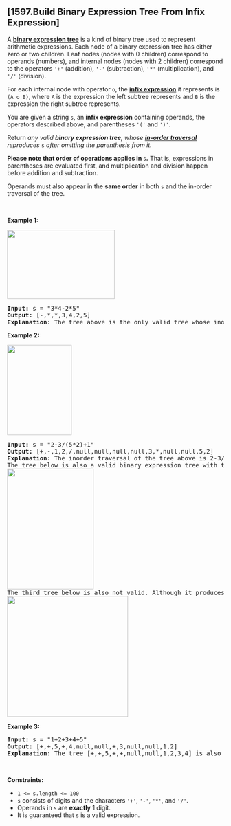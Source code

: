 ## [1597.Build Binary Expression Tree From Infix Expression]
<p>A <strong><a href="https://en.wikipedia.org/wiki/Binary_expression_tree" target="_blank">binary expression tree</a></strong> is a kind of binary tree used to represent arithmetic expressions. Each node of a binary expression tree has either zero or two children. Leaf nodes (nodes with 0 children) correspond to operands (numbers), and internal nodes (nodes with 2 children) correspond to the operators <code>&#39;+&#39;</code> (addition), <code>&#39;-&#39;</code> (subtraction), <code>&#39;*&#39;</code> (multiplication), and <code>&#39;/&#39;</code> (division).</p>

<p>For each internal node with operator <code>o</code>, the <a href="https://en.wikipedia.org/wiki/Infix_notation" target="_blank"><strong>infix expression</strong></a> it represents is <code>(A o B)</code>, where <code>A</code> is the expression the left subtree represents and <code>B</code> is the expression the right subtree represents.</p>

<p>You are given a string <code>s</code>, an <strong>infix expression</strong> containing operands, the operators described above, and parentheses <code>&#39;(&#39;</code> and <code>&#39;)&#39;</code>.</p>

<p>Return <em>any valid <strong>binary expression tree</strong>, whose <strong><a href="https://en.wikipedia.org/wiki/Tree_traversal#In-order_(LNR)" target="_blank">in-order traversal</a></strong> reproduces </em><code>s</code> <em>after omitting the parenthesis from it.</em></p>

<p><strong>Please note that order of operations applies in </strong><code>s</code><strong>.</strong> That is, expressions in parentheses are evaluated first, and multiplication and division happen before addition and subtraction.</p>

<p>Operands must also appear in the <strong>same order</strong> in both <code>s</code> and the in-order traversal of the tree.</p>

<p>&nbsp;</p>
<p><strong class="example">Example 1:</strong></p>
<img alt="" src="https://assets.leetcode.com/uploads/2020/10/02/ex1-4.png" style="width: 250px; height: 161px;" />
<pre>
<strong>Input:</strong> s = &quot;3*4-2*5&quot;
<strong>Output:</strong> [-,*,*,3,4,2,5]
<strong>Explanation:</strong> The tree above is the only valid tree whose inorder traversal produces s.
</pre>

<p><strong class="example">Example 2:</strong></p>
<img alt="" src="https://assets.leetcode.com/uploads/2020/10/02/ex1-2.png" style="width: 150px; height: 210px;" />
<pre>
<strong>Input:</strong> s = &quot;2-3/(5*2)+1&quot;
<strong>Output:</strong> [+,-,1,2,/,null,null,null,null,3,*,null,null,5,2]
<strong>Explanation:</strong> The inorder traversal of the tree above is 2-3/5*2+1 which is the same as s without the parenthesis. The tree also produces the correct result and its operands are in the same order as they appear in s.
The tree below is also a valid binary expression tree with the same inorder traversal as s, but it not a valid answer because it does not evaluate to the same value.
<img alt="" src="https://assets.leetcode.com/uploads/2020/10/02/ex1-1.png" style="width: 201px; height: 281px;" />
The third tree below is also not valid. Although it produces the same result and is equivalent to the above trees, its inorder traversal does not produce s and its operands are not in the same order as s.
<img alt="" src="https://assets.leetcode.com/uploads/2020/10/02/ex1-3.png" style="width: 281px; height: 281px;" />
</pre>

<p><strong class="example">Example 3:</strong></p>

<pre>
<strong>Input:</strong> s = &quot;1+2+3+4+5&quot;
<strong>Output:</strong> [+,+,5,+,4,null,null,+,3,null,null,1,2]
<strong>Explanation:</strong> The tree [+,+,5,+,+,null,null,1,2,3,4] is also one of many other valid trees.
</pre>

<p>&nbsp;</p>
<p><strong>Constraints:</strong></p>

<ul>
	<li><code>1 &lt;= s.length &lt;= 100</code></li>
	<li><code>s</code> consists of digits and the characters <code>&#39;+&#39;</code>, <code>&#39;-&#39;</code>, <code>&#39;*&#39;</code>, and <code>&#39;/&#39;</code>.</li>
	<li>Operands in <code>s</code> are <strong>exactly</strong> 1 digit.</li>
	<li>It is guaranteed that <code>s</code> is a valid expression.</li>
</ul>
